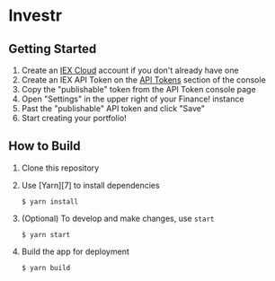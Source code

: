 # Investr

## Getting Started

1. Create an [IEX Cloud](https://iexcloud.io/) account if you don't already have one
2. Create an IEX API Token on the [API Tokens](https://iexcloud.io/console/tokens) section of the console
3. Copy the "publishable" token from the API Token console page
4. Open "Settings" in the upper right of your Finance! instance
5. Past the "publishable" API token and click "Save"
6. Start creating your portfolio!

## How to Build

1. Clone this repository
2. Use [Yarn][7] to install dependencies

       $ yarn install
3. (Optional) To develop and make changes, use `start`

       $ yarn start
4. Build the app for deployment

       $ yarn build
